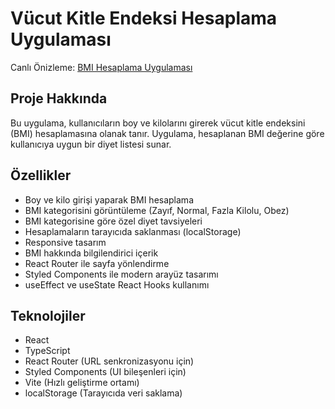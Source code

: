 # Vücut Kitle Endeksi Hesaplama Uygulaması

Canlı Önizleme: [BMI Hesaplama Uygulaması](https://bmi-hesaplama.vercel.app)

## Proje Hakkında

Bu uygulama, kullanıcıların boy ve kilolarını girerek vücut kitle endeksini (BMI) hesaplamasına olanak tanır. Uygulama, hesaplanan BMI değerine göre kullanıcıya uygun bir diyet listesi sunar.

## Özellikler

- Boy ve kilo girişi yaparak BMI hesaplama
- BMI kategorisini görüntüleme (Zayıf, Normal, Fazla Kilolu, Obez)
- BMI kategorisine göre özel diyet tavsiyeleri
- Hesaplamaların tarayıcıda saklanması (localStorage)
- Responsive tasarım
- BMI hakkında bilgilendirici içerik
- React Router ile sayfa yönlendirme
- Styled Components ile modern arayüz tasarımı
- useEffect ve useState React Hooks kullanımı

## Teknolojiler

- React
- TypeScript
- React Router (URL senkronizasyonu için)
- Styled Components (UI bileşenleri için)
- Vite (Hızlı geliştirme ortamı)
- localStorage (Tarayıcıda veri saklama)



 

